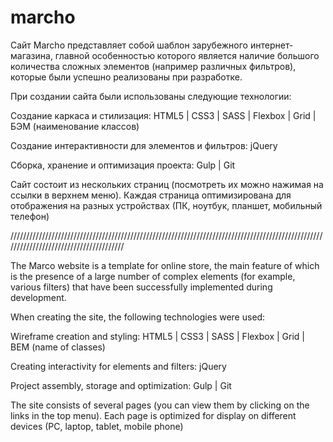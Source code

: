 # marcho

Сайт Marcho представляет собой шаблон зарубежного интернет-магазина, главной особенностью которого является наличие большого количества сложных элементов (например различных фильтров), которые были успешно реализованы при разработке.

При создании сайта были использованы следующие технологии:

Создание каркаса и стилизация:
HTML5 |
CSS3  |
SASS  |
Flexbox |
Grid |
БЭМ (наименование классов)


Создание интерактивности для элементов и фильтров:
jQuery


Сборка, хранение и оптимизация проекта:
Gulp  |
Git


Сайт состоит из нескольких страниц (посмотреть их можно нажимая на ссылки в верхнем меню). Каждая страница оптимизирована для отображения на разных устройствах (ПК, ноутбук, планшет, мобильный телефон)

///////////////////////////////////////////////////////////////////////////////////////////////////////////////////////////////////////

The Marco website is a template for online store, the main feature of which is the presence of a large number of complex elements (for example, various filters) that have been successfully implemented during development.

When creating the site, the following technologies were used:

Wireframe creation and styling:
HTML5 |
CSS3  |
SASS  |
Flexbox |
Grid |
BEM (name of classes)


Creating interactivity for elements and filters:
jQuery


Project assembly, storage and optimization:
Gulp  |
Git


The site consists of several pages (you can view them by clicking on the links in the top menu). Each page is optimized for display on different devices (PC, laptop, tablet, mobile phone)
